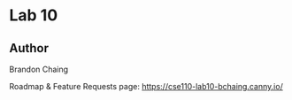 # Lab 10
## Author
Brandon Chaing

Roadmap & Feature Requests page: https://cse110-lab10-bchaing.canny.io/